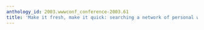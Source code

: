 ```yaml
---
anthology_id: 2003.wwwconf_conference-2003.61
title: 'Make it fresh, make it quick: searching a network of personal webservers'
---
```

